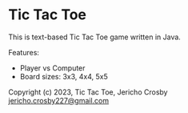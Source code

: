 # Tic Tac Toe

This is text-based Tic Tac Toe game written in Java.

Features:
- Player vs Computer
- Board sizes: 3x3, 4x4, 5x5

Copyright (c) 2023, Tic Tac Toe, Jericho Crosby <jericho.crosby227@gmail.com>